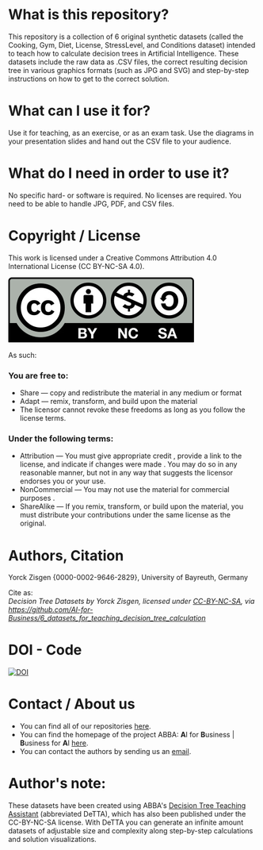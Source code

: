 # What is this repository?
This repository is a collection of 6 original synthetic datasets (called the Cooking, Gym, Diet, License, StressLevel,
and Conditions dataset) intended to teach how to calculate decision trees in Artificial Intelligence. These datasets
include the raw data as .CSV files, the correct resulting decision tree in various graphics formats (such as JPG and
SVG) and step-by-step instructions on how to get to the correct solution.

# What can I use it for?
Use it for teaching, as an exercise, or as an exam task. Use the diagrams in your presentation slides and hand out the
CSV file to your audience.

# What do I need in order to use it?
No specific hard- or software is required. No licenses are required. You need to be able to handle JPG, PDF, and
CSV files.

# Copyright / License
This work is licensed under a Creative Commons Attribution 4.0 International License (CC BY-NC-SA 4.0).

![](CC-BY-NC-SA.jpg)
 
As such:

### You are free to:
* Share — copy and redistribute the material in any medium or format
* Adapt — remix, transform, and build upon the material
* The licensor cannot revoke these freedoms as long as you follow the license terms.

### Under the following terms:
* Attribution — You must give appropriate credit , provide a link to the license, and indicate if changes were made . You may do so in any reasonable manner, but not in any way that suggests the licensor endorses you or your use.
* NonCommercial — You may not use the material for commercial purposes .
* ShareAlike — If you remix, transform, or build upon the material, you must distribute your contributions under the same license as the original.


# Authors, Citation
Yorck Zisgen {0000-0002-9646-2829}, University of Bayreuth, Germany

Cite as:\
*Decision Tree Datasets by Yorck Zisgen, licensed under
[CC-BY-NC-SA](https://creativecommons.org/licenses/by-nc-sa/4.0/legalcode.txt),
via https://github.com/AI-for-Business/6_datasets_for_teaching_decision_tree_calculation*


# DOI - Code
[![DOI](https://zenodo.org/badge/635332106.svg)](https://zenodo.org/doi/10.5281/zenodo.10572369)

# Contact / About us
* You can find all of our repositories [here](https://github.com/orgs/AI-for-Business/repositories).
* You can find the homepage of the project ABBA: **A**I for **B**usiness | **B**usiness for **A**I
[here](https://abba-project.de/).
* You can contact the authors by sending us an [email](mailto:abba-services@fim-rc.de).

# Author's note:
These datasets have been created using ABBA's
[Decision Tree Teaching Assistant](https://github.com/AI-for-Business/UBT_YZ_DeTTA) (abbreviated DeTTA), which has
also been published under the CC-BY-NC-SA license. With DeTTA you can generate an infinite amount datasets of
adjustable size and complexity along step-by-step calculations and solution visualizations.
